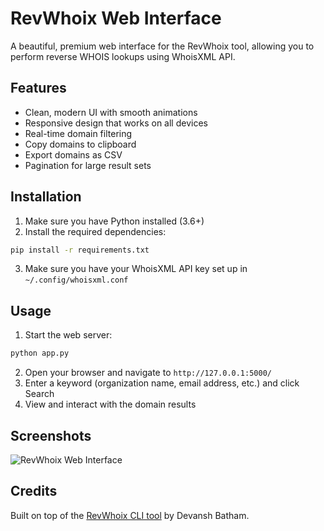 # RevWhoix Web Interface

A beautiful, premium web interface for the RevWhoix tool, allowing you to perform reverse WHOIS lookups using WhoisXML API.

## Features

- Clean, modern UI with smooth animations
- Responsive design that works on all devices
- Real-time domain filtering
- Copy domains to clipboard
- Export domains as CSV
- Pagination for large result sets

## Installation

1. Make sure you have Python installed (3.6+)
2. Install the required dependencies:

```bash
pip install -r requirements.txt
```

3. Make sure you have your WhoisXML API key set up in `~/.config/whoisxml.conf`

## Usage

1. Start the web server:

```bash
python app.py
```

2. Open your browser and navigate to `http://127.0.0.1:5000/`
3. Enter a keyword (organization name, email address, etc.) and click Search
4. View and interact with the domain results

## Screenshots

![RevWhoix Web Interface](https://i.imgur.com/placeholder.png)

## Credits

Built on top of the [RevWhoix CLI tool](https://github.com/devanshbatham/revwhoix) by Devansh Batham.
